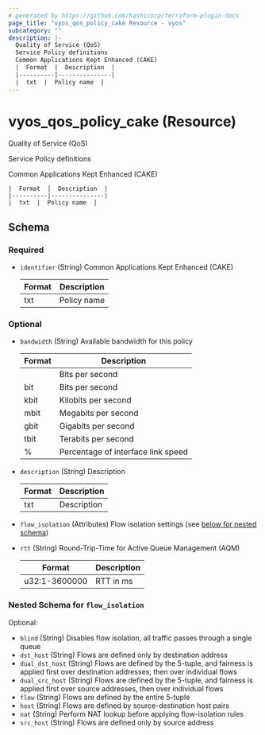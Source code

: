 ```yaml
---
# generated by https://github.com/hashicorp/terraform-plugin-docs
page_title: "vyos_qos_policy_cake Resource - vyos"
subcategory: ""
description: |-
  Quality of Service (QoS)
  Service Policy definitions
  Common Applications Kept Enhanced (CAKE)
  |  Format  |  Description  |
  |----------|---------------|
  |  txt  |  Policy name  |
---
```


# vyos_qos_policy_cake (Resource)

Quality of Service (QoS)

Service Policy definitions

Common Applications Kept Enhanced (CAKE)

    |  Format  |  Description  |
    |----------|---------------|
    |  txt  |  Policy name  |



<!-- schema generated by tfplugindocs -->
## Schema

### Required

- `identifier` (String) Common Applications Kept Enhanced (CAKE)

    |  Format  |  Description  |
    |----------|---------------|
    |  txt  |  Policy name  |

### Optional

- `bandwidth` (String) Available bandwidth for this policy

    |  Format  |  Description  |
    |----------|---------------|
    |  <number>  |  Bits per second  |
    |  <number>bit  |  Bits per second  |
    |  <number>kbit  |  Kilobits per second  |
    |  <number>mbit  |  Megabits per second  |
    |  <number>gbit  |  Gigabits per second  |
    |  <number>tbit  |  Terabits per second  |
    |  <number>%  |  Percentage of interface link speed  |
- `description` (String) Description

    |  Format  |  Description  |
    |----------|---------------|
    |  txt  |  Description  |
- `flow_isolation` (Attributes) Flow isolation settings (see [below for nested schema](#nestedatt--flow_isolation))
- `rtt` (String) Round-Trip-Time for Active Queue Management (AQM)

    |  Format  |  Description  |
    |----------|---------------|
    |  u32:1-3600000  |  RTT in ms  |

<a id="nestedatt--flow_isolation"></a>
### Nested Schema for `flow_isolation`

Optional:

- `blind` (String) Disables flow isolation, all traffic passes through a single queue
- `dst_host` (String) Flows are defined only by destination address
- `dual_dst_host` (String) Flows are defined by the 5-tuple, and fairness is applied first over destination addresses, then over individual flows
- `dual_src_host` (String) Flows are defined by the 5-tuple, and fairness is applied first over source addresses, then over individual flows
- `flow` (String) Flows are defined by the entire 5-tuple
- `host` (String) Flows are defined by source-destination host pairs
- `nat` (String) Perform NAT lookup before applying flow-isolation rules
- `src_host` (String) Flows are defined only by source address
